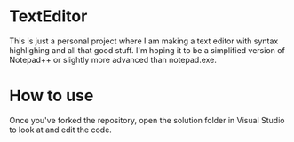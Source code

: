 # TextEditor

This is just a personal project where I am making a text editor with syntax highlighing and all that good stuff. I'm hoping it to be a simplified version of Notepad++ or slightly more advanced than notepad.exe.

# How to use
Once you've forked the repository, open the solution folder in Visual Studio to look at and edit the code.
